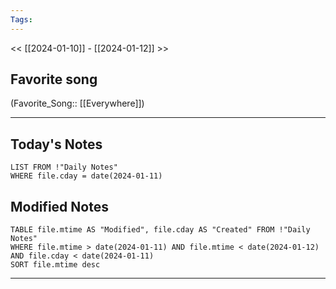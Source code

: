 ```yaml
---
Tags:
---
```

<< [[2024-01-10]] - [[2024-01-12]] >>
## Favorite song
(Favorite_Song:: [[Everywhere]])

___
## Today's Notes
```dataview
LIST FROM !"Daily Notes"
WHERE file.cday = date(2024-01-11)
```
## Modified Notes
```dataview
TABLE file.mtime AS "Modified", file.cday AS "Created" FROM !"Daily Notes" 
WHERE file.mtime > date(2024-01-11) AND file.mtime < date(2024-01-12) AND file.cday < date(2024-01-11)
SORT file.mtime desc
```
___
